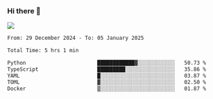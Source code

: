 ### Hi there 👋️

![](https://komarev.com/ghpvc/?username=Loner1024)

<!--START_SECTION:waka-->

```txt
From: 29 December 2024 - To: 05 January 2025

Total Time: 5 hrs 1 min

Python                       ████████████▓░░░░░░░░░░░░   50.73 %
TypeScript                   █████████░░░░░░░░░░░░░░░░   35.86 %
YAML                         █░░░░░░░░░░░░░░░░░░░░░░░░   03.87 %
TOML                         ▓░░░░░░░░░░░░░░░░░░░░░░░░   02.50 %
Docker                       ▒░░░░░░░░░░░░░░░░░░░░░░░░   01.87 %
```

<!--END_SECTION:waka-->




